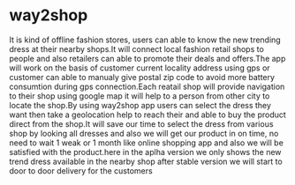 # way2shop
It is kind of offline fashion stores, users can able to know the new trending dress at their nearby shops.It will connect local fashion retail shops to people and also retailers can able to promote their deals and offers.The app will work on the basis of customer current locality address using gps or customer can able to manualy give postal zip code to avoid more battery consumtion during gps connection.Each reatail shop will provide navigation to their shop using google map it will help to a person from other city to locate the shop.By using way2shop app users can select the dress they want then take a geolocation help to reach their and able to buy the product direct from the shop.It will save our time to select the dress from various shop by looking all dresses and also we will get our product in on time, no need to wait 1 weak or 1 month like online shopping app and also we will be satisfied with the product.here in the aplha version we only shows the new trend dress available in the nearby shop after stable version we will start to door to door delivery for the customers
